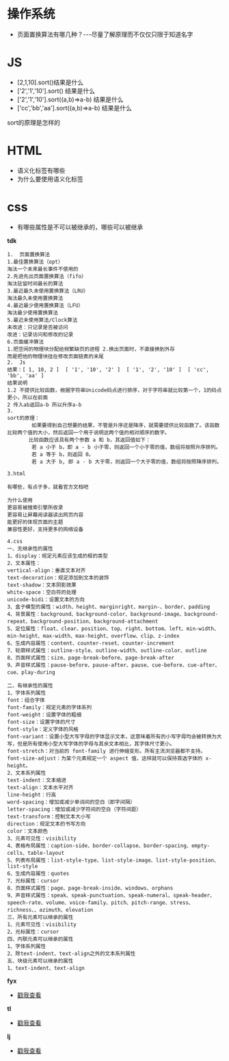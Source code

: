 # 操作系统
* 页面置换算法有哪几种？---尽量了解原理而不仅仅只限于知道名字

# JS
* [2,1,10].sort()结果是什么
* ['2','1','10'].sort() 结果是什么
* ['2','1','10'].sort((a,b)=>a-b) 结果是什么
* ['cc','bb','aa'].sort((a,b)=>a-b) 结果是什么

sort的原理是怎样的

# HTML
* 语义化标签有哪些
* 为什么要使用语义化标签

# css
* 有哪些属性是不可以被继承的，哪些可以被继承

**tdk**
```
1.	页面置换算法
1.最佳置换算法（opt）
淘汰一个未来最长事件不使用的
2.先进先出页面置换算法（fifo）
淘汰驻留时间最长的算法
3.最近最久未使用置换算法（LRU）
淘汰最久未使用置换算法
4.最近最少使用置换算法（LFU）
淘汰最少使用置换算法
5.最近未使用算法/Clock算法
未改进：只记录是否被访问
改进：记录访问和修改的记录
6.页面缓冲算法
1.把空闲的物理块分配给频繁缺页的进程 2.换出页面时，不直接换到外存
而是把他的物理块挂在修改页面链表的末尾
2.	Js
结果：[ 1, 10, 2 ]  [ '1', '10', '2' ]  [ '1', '2', '10' ]  [ 'cc', 'bb', 'aa' ]
结果说明
1.2 不提供比较函数，根据字符串Unicode码点进行排序，对于字符串就比较第一个，1的码点更小，所以在前面
2 传入ab返回a-b 所以升序a-b
3.
sort的原理：
        如果要得到自己想要的结果，不管是升序还是降序，就需要提供比较函数了。该函数比较两个值的大小，然后返回一个用于说明这两个值的相对顺序的数字。
       比较函数应该具有两个参数 a 和 b，其返回值如下：
        若 a 小于 b，即 a - b 小于零，则返回一个小于零的值，数组将按照升序排列。
        若 a 等于 b，则返回 0。
        若 a 大于 b, 即 a - b 大于零，则返回一个大于零的值，数组将按照降序排列。
 
3.html
 
有哪些，有点子多，就看官方文档吧
 
为什么使用
更容易被搜索引擎所收录
更容易让屏幕阅读器读出网页内容
能更好的体现页面的主题
兼容性更好，支持更多的网络设备
 
4.css
一、无继承性的属性
1、display：规定元素应该生成的框的类型
2、文本属性：
vertical-align：垂直文本对齐
text-decoration：规定添加到文本的装饰
text-shadow：文本阴影效果
white-space：空白符的处理
unicode-bidi：设置文本的方向
3、盒子模型的属性：width、height、marginright、margin-、border、padding
4、背景属性：background、background-color、background-image、background-repeat、background-position、background-attachment
5、定位属性：float、clear、position、top、right、bottom、left、min-width、min-height、max-width、max-height、overflow、clip、z-index
6、生成内容属性：content、counter-reset、counter-increment
7、轮廓样式属性：outline-style、outline-width、outline-color、outline
8、页面样式属性：size、page-break-before、page-break-after
9、声音样式属性：pause-before、pause-after、pause、cue-before、cue-after、cue、play-during
 
二、有继承性的属性
1、字体系列属性
font：组合字体
font-family：规定元素的字体系列
font-weight：设置字体的粗细
font-size：设置字体的尺寸
font-style：定义字体的风格
font-variant：设置小型大写字母的字体显示文本，这意味着所有的小写字母均会被转换为大写，但是所有使用小型大写字体的字母与其余文本相比，其字体尺寸更小。
font-stretch：对当前的 font-family 进行伸缩变形。所有主流浏览器都不支持。
font-size-adjust：为某个元素规定一个 aspect 值，这样就可以保持首选字体的 x-height。
2、文本系列属性
text-indent：文本缩进
text-align：文本水平对齐
line-height：行高
word-spacing：增加或减少单词间的空白（即字间隔）
letter-spacing：增加或减少字符间的空白（字符间距）
text-transform：控制文本大小写
direction：规定文本的书写方向
color：文本颜色
3、元素可见性：visibility
4、表格布局属性：caption-side、border-collapse、border-spacing、empty-cells、table-layout
5、列表布局属性：list-style-type、list-style-image、list-style-position、list-style
6、生成内容属性：quotes
7、光标属性：cursor
8、页面样式属性：page、page-break-inside、windows、orphans
9、声音样式属性：speak、speak-punctuation、speak-numeral、speak-header、speech-rate、volume、voice-family、pitch、pitch-range、stress、richness、、azimuth、elevation
三、所有元素可以继承的属性
1、元素可见性：visibility
2、光标属性：cursor
四、内联元素可以继承的属性
1、字体系列属性
2、除text-indent、text-align之外的文本系列属性
五、块级元素可以继承的属性
1、text-indent、text-align
```

**fyx**
* [戳我查看](https://www.cnblogs.com/banshanliang/p/14182299.html)

**tl**
* [戳我查看](https://juejin.cn/post/6907988737108475917)

**lj**
* [戳我查看](https://blog.csdn.net/weixin_43766925/article/details/111770739)
